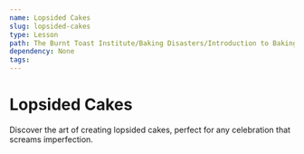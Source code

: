 ```yaml
---
name: Lopsided Cakes
slug: lopsided-cakes
type: Lesson
path: The Burnt Toast Institute/Baking Disasters/Introduction to Baking Disasters/Cakes and Cupcakes/Lopsided Cakes
dependency: None
tags:
---
```


# Lopsided Cakes

Discover the art of creating lopsided cakes, perfect for any celebration that screams imperfection.
